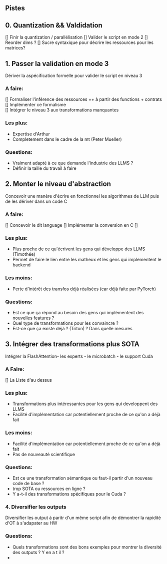 ## Pistes 
## 0. Quantization && Valdidation 
[] Finir la quantization / parallélisation
[] Valider le script en mode 2 
  [] Reorder dims ? 
[] Sucre syntaxique pour décrire les ressources pour les matrices? 
## 1. Passer la validation en mode 3
Dériver la aspécification formelle pour valider le script en niveau 3
### A faire: 
[] Formaliser l'inférence des ressources ++ à partir des functions + contrats
[] Implémenter ce formalisme  
[] Intégrer le niveau 3 aux transformations manquantes 
### Les plus: 
- Expertise d'Arthur 
- Completement dans le cadre de la mt (Peter Mueller) 
### Questions:  
- Vraiment adapté à ce que demande l'industrie des LLMS ?
- Définir la taille du travail à faire 
## 2. Monter le niveau d'abstraction 
Concevoir une manère d'écrire en fonctionnel les algorithmes de LLM puis de les dériver dans un code C 
### A faire:
[] Concevoir le dit language 
[] Implémenter la conversion en C 
[] 
### Les plus:
- Plus proche de ce qu'écrivent les gens qui développe des LLMS (Timothée) 
- Permet de faire le lien entre les matheux et les gens qui implementent le backend
### Les moins:
- Perte d'intérêt des transfos déjà réalisées (car déjà faite par PyTorch)
### Questions: 
- Est ce que ça répond au besoin des gens qui implémentent des nouvelles features ?  
- Quel type de transformations pour les convaincre ? 
- Est-ce que ça existe déjà ? (Triton) ? Dans quelle mesures 
## 3. Intégrer des transformations plus SOTA
Intégrer la FlashAttention- les experts - le microbatch - le support Cuda
### A Faire: 
[] La Liste d'au dessus
### Les plus: 
- Transformations plus intéressantes pour les gens qui developpent des LLMS 
- Facilité d'implémentation car potentiellement proche de ce qu'on a déjà fait 
### Les moins: 
- Facilité d'implémentation car potentiellement proche de ce qu'on a déjà fait 
- Pas de nouveauté scientifique
### Questions: 
- Est ce une transformation sémantique ou faut-il partir d'un nouveau code de base ? 
- trop SOTA ou ressources en ligne ?
- Y a-t-il des transformations spécifiques pour le Cuda ? 
### 4. Diversifier les outputs 
Diversifier les output à paritr d'un même script afin de démontrer la rapidité d'OT à s'adapater au HW 
### Questions: 
- Quels transformations sont des bons exemples pour montrer la diversité des outputs ? Y en a t il ? 
- 
